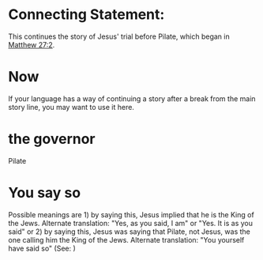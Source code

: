 
# Connecting Statement:
This continues the story of Jesus' trial before Pilate, which began in [Matthew 27:2](../27/02.md).

# Now
If your language has a way of continuing a story after a break from the main story line, you may want to use it here.

# the governor
Pilate

# You say so
Possible meanings are 1) by saying this, Jesus implied that he is the King of the Jews. Alternate translation: "Yes, as you said, I am" or "Yes. It is as you said" or 2) by saying this, Jesus was saying that Pilate, not Jesus, was the one calling him the King of the Jews. Alternate translation: "You yourself have said so" (See: )